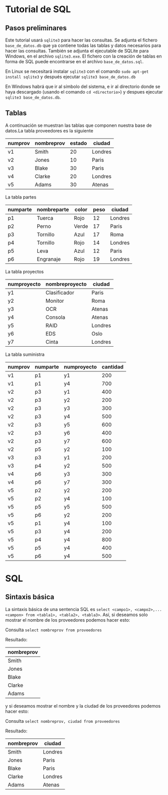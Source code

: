 # Tutorial de SQL


## Pasos preliminares

Este tutorial usará ``sqlite3`` para hacer las consultas. Se adjunta el fichero ``base_de_datos.db`` que ya contiene todas las tablas y datos necesarios para hacer las consultas. También se adjunta el ejecutable de SQLite para Windows, en el archivo ``sqlite3.exe``. El fichero con la creación de tablas en forma de SQL puede encontrarse en el archivo ``base_de_datos.sql``.

En Linux se necesitará instalar ``sqlite3`` con el comando ``sudo apt-get install sqlite3`` y después ejecutar ``sqlite3 base_de_datos.db``

En Windows habrá que ir al símbolo del sistema, e ir al directorio donde se haya descargado (usando el comando ``cd <directorio>``) y despues ejecutar ``sqlite3 base_de_datos.db``.


## Tablas

A continuación se muestran las tablas que componen nuestra base de datos.La tabla proveedores es la siguiente


| numprov   | nombreprov   |   estado | ciudad   |
|-----------|--------------|----------|----------|
| v1        | Smith        |       20 | Londres  |
| v2        | Jones        |       10 | Paris    |
| v3        | Blake        |       30 | Paris    |
| v4        | Clarke       |       20 | Londres  |
| v5        | Adams        |       30 | Atenas   |


La tabla partes

| numparte   | nombreparte   | color   |   peso | ciudad   |
|------------|---------------|---------|--------|----------|
| p1         | Tuerca        | Rojo    |     12 | Londres  |
| p2         | Perno         | Verde   |     17 | Paris    |
| p3         | Tornillo      | Azul    |     17 | Roma     |
| p4         | Tornillo      | Rojo    |     14 | Londres  |
| p5         | Leva          | Azul    |     12 | Paris    |
| p6         | Engranaje     | Rojo    |     19 | Londres  |

La tabla proyectos

| numproyecto   | nombreproyecto   | ciudad   |
|---------------|------------------|----------|
| y1            | Clasificador     | Paris    |
| y2            | Monitor          | Roma     |
| y3            | OCR              | Atenas   |
| y4            | Consola          | Atenas   |
| y5            | RAID             | Londres  |
| y6            | EDS              | Oslo     |
| y7            | Cinta            | Londres  |

La tabla suministra

| numprov   | numparte   | numproyecto   |   cantidad |
|-----------|------------|---------------|------------|
| v1        | p1         | y1            |        200 |
| v1        | p1         | y4            |        700 |
| v2        | p3         | y1            |        400 |
| v2        | p3         | y2            |        200 |
| v2        | p3         | y3            |        300 |
| v2        | p3         | y4            |        500 |
| v2        | p3         | y5            |        600 |
| v2        | p3         | y6            |        400 |
| v2        | p3         | y7            |        600 |
| v2        | p5         | y2            |        100 |
| v3        | p3         | y1            |        200 |
| v3        | p4         | y2            |        500 |
| v4        | p6         | y3            |        300 |
| v4        | p6         | y7            |        300 |
| v5        | p2         | y2            |        200 |
| v5        | p2         | y4            |        100 |
| v5        | p5         | y5            |        500 |
| v5        | p6         | y2            |        200 |
| v5        | p1         | y4            |        100 |
| v5        | p3         | y4            |        200 |
| v5        | p4         | y4            |        800 |
| v5        | p5         | y4            |        400 |
| v5        | p6         | y4            |        500 |



# SQL

## Sintaxis básica

La sintaxis básica de una sentencia SQL es ``select <campo1>, <campo2>,...<campon> from <tabla1>, <tabla2>, <tabla3>``. Así, si deseamos solo mostrar el nombre de los proveedores podemos hacer esto:


Consulta ``select nombreprov from proveedores``



Resultado:


| nombreprov   |
|--------------|
| Smith        |
| Jones        |
| Blake        |
| Clarke       |
| Adams        |
    

y si deseamos mostrar el nombre y la ciudad de los proveedores podemos hacer esto:


Consulta ``select nombreprov, ciudad from proveedores``



Resultado:


| nombreprov   | ciudad   |
|--------------|----------|
| Smith        | Londres  |
| Jones        | Paris    |
| Blake        | Paris    |
| Clarke       | Londres  |
| Adams        | Atenas   |
    
